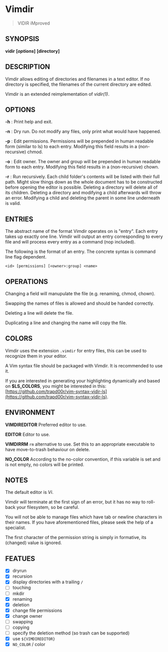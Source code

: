 # Vimdir
> VIDIR iMproved

## SYNOPSIS
**vidir** **[***options***]** **[**directory**]**

## DESCRIPTION
Vimdir allows editing of directories and filenames in a text editor.
If no directory is specified, the filenames of the current directory are edited.

Vimdir is an extended reimplementation of *vidir(1)*.

## OPTIONS
**-h**
: Print help and exit.

**-n**
: Dry run.
Do not modify any files, only print what would have happened.

**-p**
: Edit permissions.
Permissions will be prepended in human readable form (similar to ls) to each entry.
Modifying this field results in a (non-recursive) chmod.

**-o**
: Edit owner.
The owner and group will be prepended in human readable form to each entry.
Modifying this field results in a (non-recursive) chown.

**-r**
: Run recursively.
Each child folder's contents will be listed with their full path.
Might slow things down as the whole document has to be constructed
before opening the editor is possible.
Deleting a directory will delete all of its children.
Deleting a directory and modifying a child afterwards will throw an error.
Modifying a child and deleting the parent in some line underneath is valid.

## ENTRIES
The abstract name of the format Vimdir operates on is "entry".
Each entry takes up exactly one line.
Vimdir will output an entry corresponding to every file
and will process every entry as a command (nop included).

The following is the format of an entry. The concrete syntax is command line flag dependent.

    <id> [permissions] [<owner>:group] <name>

## OPERATIONS
Changing a field will manupulate the file (e.g. renaming, chmod, chown).

Swapping the names of files is allowed and should be handed correctly.

Deleting a line will delete the file.

Duplicating a line and changing the name will copy the file.

## COLORS
Vimdir uses the extension `.vimdir` for entry files,
this can be used to recognize them in your editor.

A Vim syntax file should be packaged with Vimdir.
It is recommended to use it.

If you are interested in generating your highlighting dynamically and based on **$LS_COLORS**,
you might be interested in this:
[https://github.com/trapd00r/vim-syntax-vidir-ls](https://github.com/trapd00r/vim-syntax-vidir-ls).

## ENVIRONMENT

**VIMDIREDITOR**
Preferred editor to use.

**EDITOR**
Editor to use.

**VIMDIRRM**
`rm` alternative to use.
Set this to an appropriate executable to have move-to-trash behaviour on delete.

**NO_COLOR**
According to the no-color convention,
if this variable is set and is not empty,
no colors will be printed.

## NOTES
The default editor is *Vi*.

Vimdir will terminate at the first sign of an error,
but it has no way to roll-back your filesystem,
so be careful.

You will not be able to manage files which have tab or newline characters in their names.
If you have aforementioned files, please seek the help of a specialist.

The first character of the permission string is simply in formative,
its (changed) value is ignored.

## FEATUES
- [X] dryrun
- [X] recursion
- [X] display directories with a trailing `/`
- [ ] touching
- [ ] mkdir
- [X] renaming
- [X] deletion
- [X] change file permissions
- [X] change owner
- [ ] swapping
- [ ] copying
- [ ] specify the deletion method (so trash can be supported)
- [X] use `${VIMDIREDITOR}`
- [X] `NO_COLOR` / color
